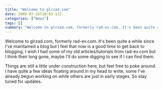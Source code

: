 ```yaml
---
title: "Welcome to glrzad.com"
date: 2009-07-26T18:03:12Z
categories: ["News"]
tags: []
summary: "Welcome to glrzad.com, formerly rad-ev.com. It's been quite a while since I've maintained a blog but I feel that now is a good time to get back to blogging. I wish I had some of my old articles/tutorials from rad-ev.com but I think their long gone, maybe I'll do some digging to see if I can find them."
---
```


<p>Welcome to glrzad.com, formerly rad-ev.com. It's been quite a while since I've maintained a blog but I feel that now is a good time to get back to blogging. I wish I had some of my old articles/tutorials from rad-ev.com but I think their long gone, maybe I'll do some digging to see if I can find them.</p>

<p>Things are still a little under construction here, but feel free to poke around. I have quite a few ideas floating around in my head to write, some I've already begun working on while others are just in early stages. So stay tuned for updates.</p>
